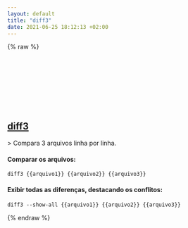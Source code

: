 ```yaml
---
layout: default
title: "diff3"
date: 2021-06-25 18:12:13 +02:00
---
```

{% raw %}
<h2 id="diff3">
  <a href="/pt_br/linux/diff3.html">diff3</a> <a href="#diff3"><svg class="icon">
    <use href="/assets/images/unicode_sprite.svg#link" />
  </svg></a>
</h2>
> Compara 3 arquivos linha por linha.

#### Comparar os arquivos:
```shell
diff3 {{arquivo1}} {{arquivo2}} {{arquivo3}}
```
#### Exibir todas as diferenças, destacando os conflitos:
```shell
diff3 --show-all {{arquivo1}} {{arquivo2}} {{arquivo3}}
```
{% endraw %}